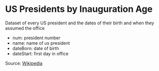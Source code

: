 # US Presidents by Inauguration Age

Dataset of every US president and the dates of their birth and when they assumed the office
- num: president number
- name: name of us president
- dateBorn: date of birth
- dateStart: first day in office

Source: [Wikipedia](https://en.wikipedia.org/wiki/List_of_presidents_of_the_United_States_by_age)